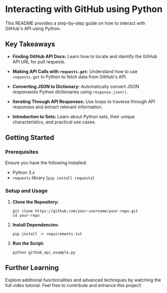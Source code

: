 

# Interacting with GitHub using Python

This README provides a step-by-step guide on how to interact with GitHub's API using Python.

## Key Takeaways

- **Finding GitHub API Docs:**
  Learn how to locate and identify the GitHub API URL for pull requests.

- **Making API Calls with `requests.get`:**
  Understand how to use `requests.get` in Python to fetch data from GitHub's API.

- **Converting JSON to Dictionary:**
  Automatically convert JSON responsesto Python dictionaries using `response.json()`.

- **Iterating Through API Responses:**
  Use loops to traverse through API responses and extract relevant information.

- **Introduction to Sets:**
  Learn about Python sets, their unique characteristics, and practical use cases.

## Getting Started

### Prerequisites

Ensure you have the following installed:

- Python 3.x
- `requests` library (`pip install requests`)

### Setup and Usage

1. **Clone the Repository:**
   ```
   git clone https://github.com/your-username/your-repo.git
   cd your-repo
   ```

2. **Install Dependencies:**
   ```
   pip install -r requirements.txt
   ```

3. **Run the Script:**
   ```
   python github_api_example.py
   ```

## Further Learning

Explore additional functionalities and advanced techniques by watching the full video tutorial. Feel free to contribute and enhance this project!
